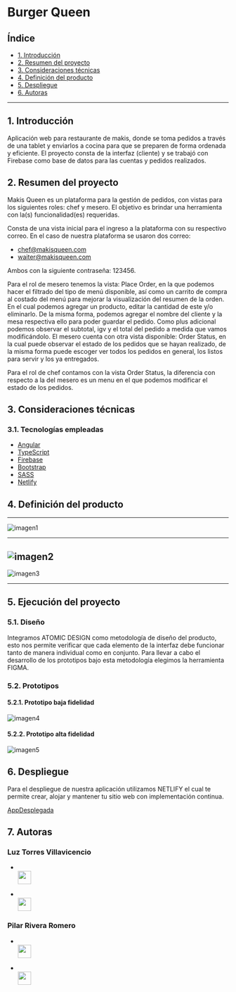 # Burger Queen

## Índice

- [1. Introducción]()
- [2. Resumen del proyecto]()
- [3. Consideraciones técnicas ]()
- [4. Definición del producto]()
- [5. Despliegue]()
- [6. Autoras]()

---

## 1. Introducción

Aplicación web para restaurante de makis, donde se toma pedidos a través de una tablet y enviarlos a cocina para que se preparen de forma ordenada y eficiente. El proyecto consta de la interfaz (cliente) y se trabajó con Firebase como base de datos para las cuentas y pedidos realizados.

## 2. Resumen del proyecto

Makis Queen es un plataforma para la gestión de pedidos, con vistas para los siguientes roles: chef y mesero. El objetivo es brindar una herramienta con la(s) funcionalidad(es) requeridas.

Consta de una vista inicial para el ingreso a la plataforma con su respectivo correo. En el caso de nuestra plataforma se usaron dos correo:

- chef@makisqueen.com
- waiter@makisqueen.com

Ambos con la siguiente contraseña: 123456.

Para el rol de mesero tenemos la vista: Place Order, en la que podemos hacer el filtrado del tipo de menú disponible, así como un carrito de compra al costado del menú para mejorar la visualización del resumen de la orden. En el cual podemos agregar un producto, editar la cantidad de este y/o eliminarlo. De la misma forma, podemos agregar el nombre del cliente y la mesa respectiva ello para poder guardar el pedido. Como plus adicional podemos observar el subtotal, igv y el total del pedido a medida que vamos modificándolo.
El mesero cuenta con otra vista disponible: Order Status, en la cual puede observar el estado de los pedidos que se hayan realizado, de la misma forma puede escoger ver todos los pedidos en general, los listos para servir y los ya entregados.

Para el rol de chef contamos con la vista Order Status, la diferencia con respecto a la del mesero es un menu en el que podemos modificar el estado de los pedidos.

## 3. Consideraciones técnicas

### 3.1. Tecnologías empleadas

- <a href="https://angular.io/">Angular</a>
- <a href="https://www.typescriptlang.org/">TypeScript</a>
- <a href="https://firebase.google.com/docs?authuser=0&hl=es">Firebase</a>
- <a href="https://getbootstrap.com/docs/5.1/getting-started/introduction/">Bootstrap</a> 
- <a href="https://sass-lang.com/documentation">SASS</a>
- <a href="https://www.netlify.com/">Netlify</a>

## 4. Definición del producto

---

![imagen1](./my-app/src/assets/img/1.png)

---

## ![imagen2](./my-app/src/assets/img/2.png)

![imagen3](./my-app/src/assets/img/3.png)

---

## 5. Ejecución del proyecto

### 5.1. Diseño

Integramos ATOMIC DESIGN como metodología de diseño del producto, esto nos permite verificar que cada elemento de la interfaz debe funcionar tanto de manera individual como en conjunto. Para llevar a cabo el desarrollo de los prototipos bajo esta metodología elegimos la herramienta FIGMA.

### 5.2. Prototipos

#### 5.2.1. Prototipo baja fidelidad

![imagen4](./my-app/src/assets/img/prototipo_baja_fidelidad.PNG)

#### 5.2.2. Prototipo alta fidelidad

![imagen5](./my-app/src/assets/img/prototipo_alta_fidelidad.PNG)

## 6. Despliegue

Para el despliegue de nuestra aplicación utilizamos NETLIFY el cual te permite crear, alojar y mantener tu sitio web con implementación continua.

[AppDesplegada]()

## 7. Autoras

### Luz Torres Villavicencio

  * <code><a href = "https://www.linkedin.com/in/luz-elanny-torres-villavicencio-590745183/"> <img height="30" src="https://img.icons8.com/fluent/48/000000/linkedin.png"/></a></code>

  * <code><a href = "https://github.com/ElannyTorres"> <img height="30" src="https://icones.pro/wp-content/uploads/2021/06/icone-github-grise.png"/> </a></code>
  
  


### Pilar Rivera Romero

 * <code><a href = "https://www.linkedin.com/in/pilar-rivera-romero/"> <img height="30" src="https://img.icons8.com/fluent/48/000000/linkedin.png"/> </a></code>

  * <code><a href = "https://github.com/MopiRiro"> <img height="30" src="https://icones.pro/wp-content/uploads/2021/06/icone-github-grise.png"/> </a></code>
  
  

